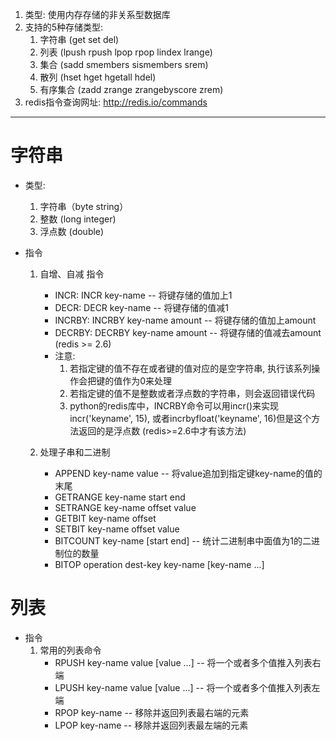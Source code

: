 1. 类型: 使用内存存储的非关系型数据库
2. 支持的5种存储类型: 
    1. 字符串 (get set del)
    2. 列表 (lpush rpush lpop rpop lindex lrange)
    3. 集合 (sadd smembers sismembers srem)
    4. 散列 (hset hget hgetall hdel)
    5. 有序集合 (zadd zrange zrangebyscore zrem)
3. redis指令查询网址: http://redis.io/commands

---

# 字符串
* 类型:  
    1. 字符串（byte string）
    2. 整数 (long integer)
    3. 浮点数 (double)

* 指令
    1. 自增、自减 指令  
        * INCR: INCR key-name -- 将键存储的值加上1
        * DECR: DECR key-name -- 将键存储的值减1
        * INCRBY: INCRBY key-name amount -- 将键存储的值加上amount
        * DECRBY: DECRBY key-name amount -- 将键存储的值减去amount (redis >= 2.6)
        * 注意:   
            1. 若指定键的值不存在或者键的值对应的是空字符串, 执行该系列操作会把键的值作为0来处理
            2. 若指定键的值不是整数或者浮点数的字符串，则会返回错误代码
            3. python的redis库中，INCRBY命令可以用incr()来实现incr('keyname', 15), 或者incrbyfloat('keyname', 16)但是这个方法返回的是浮点数 (redis>=2.6中才有该方法)

    2. 处理子串和二进制
        * APPEND key-name value -- 将value追加到指定键key-name的值的末尾
        * GETRANGE key-name start end
        * SETRANGE key-name offset value
        * GETBIT key-name offset
        * SETBIT key-name offset value
        * BITCOUNT key-name [start end] -- 统计二进制串中面值为1的二进制位的数量
        * BITOP operation dest-key key-name [key-name ...]

# 列表
* 指令
    1. 常用的列表命令
        * RPUSH key-name value [value ...] -- 将一个或者多个值推入列表右端
        * LPUSH key-name value [value ...] -- 将一个或者多个值推入列表左端
        * RPOP key-name -- 移除并返回列表最右端的元素
        * LPOP key-name -- 移除并返回列表最左端的元素
